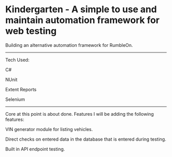 # Kindergarten - A simple to use and maintain automation framework for web testing

Building an alternative automation framework for RumbleOn.

-----------------------------------------------------------------

Tech Used:

C#

NUnit

Extent Reports

Selenium

-----------------------------------------------------------------
Core at this point is about done. Features I will be adding the following features:

VIN generator module for listing vehicles.

Direct checks on entered data in the database that is entered during testing. 

Built in API endpoint testing. 
